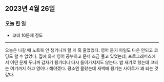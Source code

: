 ## 2023년 4월 26일

### 오늘 한 일

- 코테 10문제 정도

---

오늘은 나갈 때 노트북 안 챙기니까 할 게 훅 줄었었다. 영어 듣기 파일도 다운 안되고 코딩도 할 수 없었다. 집에 와서 영어 공부하고 문제 조금 풀고 있었는데, 프로그래머스에서 어떤 문제 푸니까
갑자기 튕기더니 다시 들어가지지도 않는다. 밤 새기로 했는데 코테는 여기까지 하고 영어나 해야겠다. 평소엔 몰랐는데 새벽에 튕기는 사이트가 꽤 되는 것 같다.
